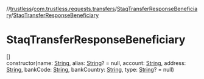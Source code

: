 //[trustless](../../../index.md)/[com.trustless.requests.transfers](../index.md)/[StaqTransferResponseBeneficiary](index.md)/[StaqTransferResponseBeneficiary](-staq-transfer-response-beneficiary.md)

# StaqTransferResponseBeneficiary

[]\
constructor(name: [String](https://kotlinlang.org/api/latest/jvm/stdlib/kotlin/-string/index.html), alias: [String](https://kotlinlang.org/api/latest/jvm/stdlib/kotlin/-string/index.html)? = null, account: [String](https://kotlinlang.org/api/latest/jvm/stdlib/kotlin/-string/index.html), address: [String](https://kotlinlang.org/api/latest/jvm/stdlib/kotlin/-string/index.html), bankCode: [String](https://kotlinlang.org/api/latest/jvm/stdlib/kotlin/-string/index.html), bankCountry: [String](https://kotlinlang.org/api/latest/jvm/stdlib/kotlin/-string/index.html), type: [String](https://kotlinlang.org/api/latest/jvm/stdlib/kotlin/-string/index.html)? = null)
